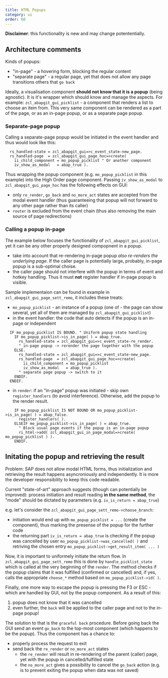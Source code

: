 ```yaml
---
title: HTML Popups
category: ui
order: 60
---
```


**Disclaimer**: this functionality is new and may change potententially.

## Architecture comments

Kinds of popups:

- "in-page" - a hovering form, blocking the regular content
- "separate page" - a regular page, yet that does not allow any page transitions others that `go back`

Ideally, a visualisation component **should not know that it is a popup** (being agnostic). It is it's wrapper which should know and manage the aspects. For example: `zcl_abapgit_gui_picklist` - a component that renders a list to choose an item from. This very same component can be rendered as a part of the page, or as an in-page popup, or as a separate page popup.

### Separate-page popup

Calling a separate-page popup would be initiated in the event handler and thus would look like this:

```abap
  rs_handled-state = zcl_abapgit_gui=>c_event_state-new_page.
  rs_handled-page  = zcl_abapgit_gui_page_hoc=>create(
    ii_child_component = mo_popup_picklist " Or another component
    iv_show_as_modal   = abap_true ).
```

Thus wrapping the popup component (e.g. `mo_popup_picklist` in this example) into the High Order page component. Passing `iv_show_as_modal` to `zcl_abapgit_gui_page_hoc` has the following effects on GUI:

- only `re_render`, `go_back` and `no_more_act` states are accepted from the modal event handler (thus guaranteeing that popup will not forward to any other page rather than its caller)
- `router` is excluded from the event chain (thus also removing the main source of page redirections)

### Calling a popup in-page

The example below focuses the functionality of `zcl_abapgit_gui_picklist`, yet it can be any other properly designed compopnent in a popup.

- take into account that re-rendering in-page popup *also re-renders the underlying page*. If the caller page is potentially large, probably, in-page popup is a sub-optimal choise.
- the caller page should not interfere with the popup in terms of event and hotkey handling. Thus it must **not** register handler if in-page popup is visible.

Sample implementaion can be found in example in `zcl_abapgit_gui_page_sett_remo`, it includes these treats:

- `mo_popup_picklist` - an instance of a popup (one of - the page can show several, yet all of them are managed by `zcl_abapgit_gui_picklist`)
- in the event handler: the code that auto detects if the popup is an in-page or independent

```abap
  IF mo_popup_picklist IS BOUND. " Uniform popup state handling
    IF mo_popup_picklist->is_in_page( ) = abap_true.
      rs_handled-state = zcl_abapgit_gui=>c_event_state-re_render.
      " in-page popup -> rerender the page together with the popup
    ELSE.
      rs_handled-state = zcl_abapgit_gui=>c_event_state-new_page.
      rs_handled-page  = zcl_abapgit_gui_page_hoc=>create(
        ii_child_component = mo_popup_picklist
        iv_show_as_modal   = abap_true ).
      " separate page popup -> switch to it
    ENDIF.
  ENDIF.
```

- in `render`: if an "in-page" popup was initiated - skip own `register_handlers` (to avoid interference). Otherwise, add the popup to the render result.

```abap
    IF mo_popup_picklist IS NOT BOUND OR mo_popup_picklist->is_in_page( ) = abap_false.
      register_handlers( ).
    ELSEIF mo_popup_picklist->is_in_page( ) = abap_true.
      " Block usual page events if the popup is an in-page popup
      ri_html->add( zcl_abapgit_gui_in_page_modal=>create( mo_popup_picklist ) ).
    ENDIF.
```

## Initating the popup and retrieving the result

Problem: SAP does not allow modal HTML forms, thus initialization and retrieving the result happens asyncroniously and independently. It is more the developer responsibility to keep this code readable.

Current "state-of-art" approach suggests (though can potentially be improved): process initiation and result reading **in the same method**, the "mode" should be dictated by parameters (e.g. `iv_is_return = abap_true`)

e.g. let's consider the `zcl_abapgit_gui_page_sett_remo->choose_branch`:

- initiation would end up with `mo_popup_picklist = ...` (create the component), thus marking the presense of the popup for the further code
- the returning part `iv_is_return = abap_true` is checking if the popup was cancelled by user `mo_popup_picklist->was_cancelled( )` and retriving the chosen entry `mo_popup_picklist->get_result_item( ... )`

Now, it is important to uniformely initiate the return flow. In `zcl_abapgit_gui_page_sett_remo` this is done by `handle_picklist_state` which is called at the very beginning of the `render`. The method checks if the popup claims that it was fulfilled (confirmed or cancelled) and, if yes, calls the appropriate `choose_*` method based on `mo_popup_picklist->id( )`.

Finally, one more way to escape the popup is pressing the F3 or ESC - which are handled by GUI, not by the popup component. As a result of this:

1. popup does not know that it was cancelled
2. even further, the `back` will be applied to the caller page and not to the in-page popup!

The solution to that is the `graceful back` procedure. Before going back the GUI send an event `go_back` to the top-most component (which happens to be the popup). Thus the component has a chance to:

- properly process the request to exit
- send back the `re_render` or `no_more_act` states
  - the `re_render` will result in re-rendering of the parent (caller) page, yet with the popup in cancelled/fulfilled state
  - the `no_more_act` gives a possibility to cancel the `go_back` action (e.g. is to prevent exiting the popup when data was not saved)
